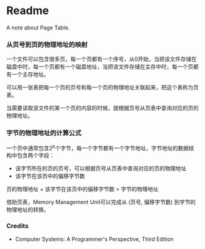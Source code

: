 # Readme
A note about Page Table.

### 从页号到页的物理地址的映射

一个文件可以包含很多页，每一个页都有一个序号，从0开始，当把该文件存储在磁盘中时，每一个页都有一个磁盘地址，当把该文件存储在主存中时，每一个页都有一个主存地址。

可以用一张表把每一个页的页号和每一个页的物理地址关联起来，把这个表称为页表。

当需要读取该文件的某一个页的内容的时候，就根据页号从页表中查询对应的页的物理地址。

### 字节的物理地址的计算公式

一个页中通常包含2<sup>p</sup>个字节，每一个字节都有一个字节地址，字节地址的数据结构中包含两个字段：
- 该字节所在的页的页号，可以根据页号从页表中查询对应的页的物理地址
- 该字节在该页中的偏移字节数

页的物理地址 + 该字节在该页中的偏移字节数 = 字节的物理地址

借助页表，Memory Management Unit可以完成从 (页号, 偏移字节数) 到字节的物理地址的转换。

### Credits
- Computer Systems: A Programmer's Perspective, Third Edition

